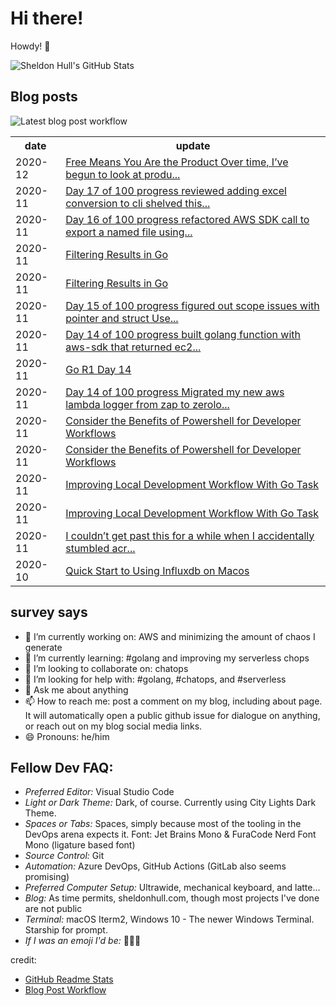 # Hi there! 

Howdy! 👋 

![Sheldon Hull's GitHub Stats](https://github-readme-stats.vercel.app/api?username=sheldonhull&theme=tokyonight&count_private=true&show_icons=true)

## Blog posts

![Latest blog post workflow](https://github.com/sheldonhull/sheldonhull/workflows/Latest%20blog%20post%20workflow/badge.svg)
<table style="width:100%">
  <tr>
    <th>date</th>
    <th>update</th>
  </tr>
<!-- BLOG-POST-LIST:START -->
<tr><td>2020-12</td><td><a href="https://www.sheldonhull.com/microblog/leave-me-alone/">Free Means You Are the Product Over time, I&rsquo;ve begun to look at produ...</a></td></tr>
<tr><td>2020-11</td><td><a href="https://www.sheldonhull.com/microblog/go-r1-day-17/">Day 17 of 100 progress reviewed adding excel conversion to cli shelved this...</a></td></tr>
<tr><td>2020-11</td><td><a href="https://www.sheldonhull.com/microblog/go-r1-day-16/">Day 16 of 100 progress refactored AWS SDK call to export a named file using...</a></td></tr>
<tr><td>2020-11</td><td><a href="https://www.sheldonhull.com/blog/filtering-results-in-go/">Filtering Results in Go</a></td></tr>
<tr><td>2020-11</td><td><a href="https://dev.to/sheldonhull/filtering-results-in-go-4egh">Filtering Results in Go</a></td></tr>
<tr><td>2020-11</td><td><a href="https://www.sheldonhull.com/microblog/go-r1-day-15/">Day 15 of 100 progress figured out scope issues with pointer and struct Use...</a></td></tr>
<tr><td>2020-11</td><td><a href="https://www.sheldonhull.com/microblog/go-r1-day-14/">Day 14 of 100 progress built golang function with aws-sdk that returned ec2...</a></td></tr>
<tr><td>2020-11</td><td><a href="https://dev.to/sheldonhull/go-r1-day-14-4d1h">Go R1 Day 14</a></td></tr>
<tr><td>2020-11</td><td><a href="https://www.sheldonhull.com/microblog/go-r1-day-14/">Day 14 of 100 progress Migrated my new aws lambda logger from zap to zerolo...</a></td></tr>
<tr><td>2020-11</td><td><a href="https://www.sheldonhull.com/blog/consider-the-benefits-of-powershell-for-developer-workflows/">Consider the Benefits of Powershell for Developer Workflows</a></td></tr>
<tr><td>2020-11</td><td><a href="https://dev.to/sheldonhull/consider-the-benefits-of-powershell-for-developer-workflows-1o7i">Consider the Benefits of Powershell for Developer Workflows</a></td></tr>
<tr><td>2020-11</td><td><a href="https://www.sheldonhull.com/blog/improving-local-development-workflow-with-go-task/">Improving Local Development Workflow With Go Task</a></td></tr>
<tr><td>2020-11</td><td><a href="https://dev.to/sheldonhull/improving-local-development-workflow-with-go-task-4id2">Improving Local Development Workflow With Go Task</a></td></tr>
<tr><td>2020-11</td><td><a href="https://www.sheldonhull.com/microblog/unable-to-resolve-provider-aws-with-terraform-013/">I couldn&rsquo;t get past this for a while when I accidentally stumbled acr...</a></td></tr>
<tr><td>2020-10</td><td><a href="https://www.sheldonhull.com/blog/quick-start-to-using-influxdb-on-macos/">Quick Start to Using Influxdb on Macos</a></td></tr>

<!-- BLOG-POST-LIST:END -->
</table>

## survey says 

- 🔭  I’m currently working on: AWS and minimizing the amount of chaos I generate
- 🌱  I’m currently learning: #golang and improving my serverless chops
- 👯  I’m looking to collaborate on: chatops
- 🤔  I’m looking for help with: #golang, #chatops, and #serverless
- 💬  Ask me about anything
- 📫  How to reach me: post a comment on my blog, including about page. It will automatically open a public github issue for dialogue on anything, or reach out on my blog social media links.
- 😄  Pronouns: he/him


## Fellow Dev FAQ:

- _Preferred Editor:_ Visual Studio Code
- _Light or Dark Theme:_ Dark, of course. Currently using City Lights Dark Theme.
- _Spaces or Tabs:_ Spaces, simply because most of the tooling in the DevOps arena expects it. Font: Jet Brains Mono & FuraCode Nerd Font Mono (ligature based font)
- _Source Control:_ Git
- _Automation:_ Azure DevOps, GitHub Actions (GitLab also seems promising)
- _Preferred Computer Setup:_ Ultrawide, mechanical keyboard, and latte...
- _Blog:_ As time permits, sheldonhull.com, though most projects I've done are not public 
- _Terminal:_ macOS Iterm2, Windows 10 - The newer Windows Terminal. Starship for prompt.
- _If I was an emoji I'd be:_ 🌮🌮🌮


credit:
* [GitHub Readme Stats](https://github.com/anuraghazra/github-readme-stats)
* [Blog Post Workflow](https://github.com/gautamkrishnar/blog-post-workflow)
